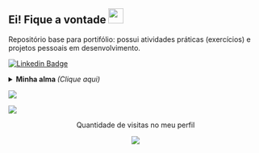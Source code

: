 <h2>Ei! Fique a vontade <img src="https://raw.githubusercontent.com/kaueMarques/kaueMarques/master/hi.gif" width="30px"> </h2> 

<p>Repositório base para portifólio: possui atividades práticas (exercícios) e projetos pessoais em desenvolvimento.</p>

[![Linkedin Badge](https://img.shields.io/badge/-Profissional,%20ideias%20&%20papo%20aberto-007dbb?style=flat-square&logo=Linkedin&logoColor=white&link=https://www.linkedin.com/in/perfil-amandabrito/)](https://www.linkedin.com/in/perfil-amandabrito/)
<details>
	<summary> <b> Minha alma </b> <i>(Clique aqui)</i> </summary>
<br/>	
<p> Sou uma Desenvolvedora Full Stack Java Jr., e...? Eu pergunto muito, as docs e foruns que o diga, caço como as coisas podem funcionar e penso no porque, corro atrás de repertório, pra um dia quando eu precisar, saber saber debugar o erro. </p>
<p> Amo aprender e a sensação boa que isso trás junto, pesquisar técnicas e documentações! Sou entusiasta por fuçar.</p>
<p> Tenho preferência em back-end e possuo proximidade com banco de dados MySQL. Já tive acesso a outras linguagens como HTML, JavaScript e CSS.</p>
	<p></p>
<p> Obs: O gatinho da foto se chama Nig, é o melhor com Infraestrutura. Vive em cima do meu not, modifica peças e desconfigura de tudo! </p>


<a><img src="https://media.giphy.com/media/ktPDzGEpxWGxW/giphy.gif" width="160px"><a>  <a><img src="https://media.giphy.com/media/SSVSMrHmbfucc9CKGg/giphy.gif" width="180px"><a>
 </details>
	
<a><img src="https://github-readme-stats.vercel.app/api/top-langs/?username=AmandaBritoPereira&layout=compact&show_icons=true&theme=chartreuse-dark"></a>

<a><img src="https://github-readme-stats.vercel.app/api?username=AmandaBritoPereira&show_icons=true&theme=chartreuse-dark"></a> 

<p align="center"> 
 Quantidade de visitas no meu perfil  <br></p>
 <p align="center">

<p align="center"> 
   <img alingn="center" src="https://profile-counter.glitch.me/AmandaBritoPereira/count.svg" /></p>
<p align="center">
